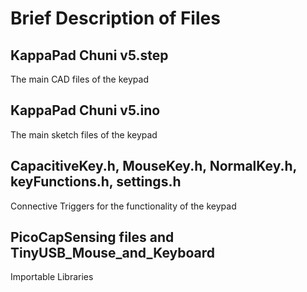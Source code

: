 # Brief Description of Files

## KappaPad Chuni v5.step
The main CAD files of the keypad

## KappaPad Chuni v5.ino
The main sketch files of the keypad

## CapacitiveKey.h, MouseKey.h, NormalKey.h, keyFunctions.h, settings.h
Connective Triggers for the functionality of the keypad

## PicoCapSensing files and TinyUSB_Mouse_and_Keyboard
Importable Libraries

